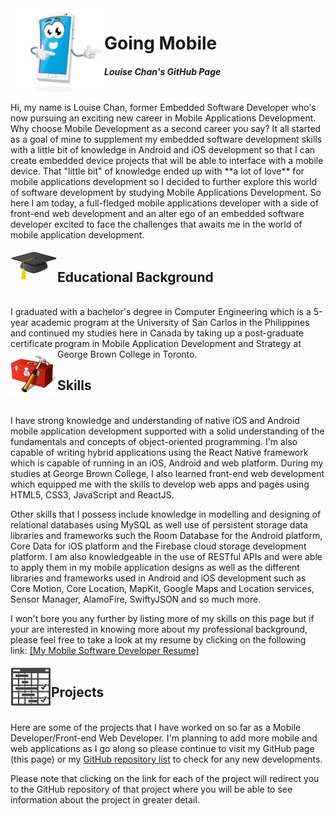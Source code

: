 <img align="left" src="./images/mobile_icon.png" alt="Mobile phone cartoon" width=150 />

# Going Mobile
##### Louise Chan's GitHub Page  
<br>
Hi, my name is Louise Chan, former Embedded Software Developer who's now pursuing an exciting new career in Mobile Applications Development. Why choose Mobile Development as a second career you say? It all started as a goal of mine to supplement my embedded software development skills with a little bit of knowledge in Android and iOS development so that I can create embedded device projects that will be able to interface with a mobile device. That "little bit" of knowledge ended up with **a lot of love** for mobile applications development so I decided to further explore this world of software development by studying Mobile Applications Development. So here I am today, a full-fledged mobile applications developer with a side of front-end web development and an alter ego of an embedded software developer excited to face the challenges that awaits me in the world of mobile application development.  
<br><br>
<img align="left" src="./images/graduation_cap.png" alt="Graduation cap icon" width=75 />

## Educational Background
<br>
I graduated with a bachelor's degree in Computer Engineering which is a 5-year academic program at the University of San Carlos in the Philippines and continued my studies here in Canada by taking up a post-graduate certificate program in Mobile Application Development and Strategy at George Brown College in Toronto.  

<img align="left" src="./images/toolbox.png" alt="Toolbox icon" width=75 /> 

## Skills
<br>
I have strong knowledge and understanding of native iOS and Android mobile application development supported with a solid understanding of the fundamentals and concepts of object-oriented programming. I'm also capable of writing hybrid applications using the React Native framework which is capable of running in an iOS, Android and web platform. During my studies at George Brown College, I also learned front-end web development which equipped me with the skills to develop web apps and pages using HTML5, CSS3, JavaScript and ReactJS.   

Other skills that I possess include knowledge in modelling and designing of relational databases using MySQL as well use of persistent storage data libraries and frameworks such the Room Database for the Android platform, Core Data for iOS platform and the Firebase cloud storage development platform. I am also knowledgeable in the use of RESTful APIs and were able to apply them in my mobile application designs as well as the different libraries and frameworks used in Android and iOS development such as Core Motion, Core Location, MapKit, Google Maps and Location services, Sensor Manager, AlamoFire, SwiftyJSON and so much more.

I won't bore you any further by listing more of my skills on this page but if your are interested in knowing more about my professional background, please feel free to take a look at my resume by clicking on the following link: <a href="./docs/LChan Mobile Developer Resume.pdf" target="_blank">[My Mobile Software Developer Resume]</a>
<br><br>
<img align="left" src="./images/project_icon.png" alt="Project schedule icon" width=65 /> 

## Projects
<br>
Here are some of the projects that I have worked on so far as a Mobile Developer/Front-end Web Developer. I'm planning to add more mobile and web applications as I go along so please continue to visit my GitHub page (this page) or my <a href src="https://bit.ly/2QcMKZk" target="_blank">GitHub repository list</a> to check for any new developments.   

Please note that clicking on the link for each of the project will redirect you to the GitHub repository of that project where you will be able to see information about the project in greater detail.  









